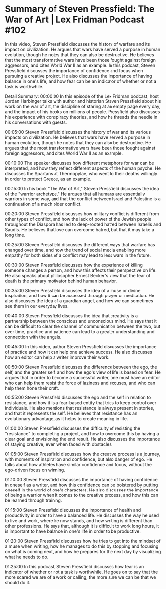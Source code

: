# Summary of Steven Pressfield: The War of Art | Lex Fridman Podcast #102

In this video, Steven Pressfield discusses the history of warfare and its impact on civilization. He argues that wars have served a purpose in human evolution, though he notes that they can also be destructive. He believes that the most transformative wars have been those fought against foreign aggressors, and cites World War II as an example.
In this podcast, Steven Pressfield discusses the importance of confidence and focus when pursuing a creative project. He also discusses the importance of having balance in one's life, and how fear can be an indicator of whether or not a task is worthwhile.

Detail Summary: 
00:00:00
In this episode of the Lex Fridman podcast, host Jordan Harbinger talks with author and historian Steven Pressfield about his work on the war of art, the discipline of staring at an empty page every day, and the impact of his books on millions of people. Pressfield also discusses his experience with conspiracy theories, and how he threads the needle in his conversations with guests.

00:05:00
Steven Pressfield discusses the history of war and its various impacts on civilization. He believes that wars have served a purpose in human evolution, though he notes that they can also be destructive. He argues that the most transformative wars have been those fought against foreign aggressors, and cites World War II as an example.

00:10:00
The speaker discusses how different metaphors for war can be interpreted, and how they reflect different aspects of the human psyche. He discusses the Spartans at Thermopylae, who went to their deaths willingly in order to protect Greece, as an example.

00:15:00
In his book "The War of Art," Steven Pressfield discusses the idea of the "warrior archetype." He argues that all humans are essentially warriors in some way, and that the conflict between Israel and Palestine is a continuation of a much older conflict.

00:20:00
Steven Pressfield discusses how military conflict is different from other types of conflict, and how the lack of power of the Jewish people throughout the Diaspora has led to deep-rooted hatred between Israelis and Saudis. He believes that love can overcome hatred, but that it may take a long time.

00:25:00
Steven Pressfield discusses the different ways that warfare has changed over time, and how the trend of social media enabling more empathy for both sides of a conflict may lead to less wars in the future.

00:30:00
Steven Pressfield discusses how the experience of killing someone changes a person, and how this affects their perspective on life. He also speaks about philosopher Ernest Becker's view that the fear of death is the primary motivator behind human behavior.

00:35:00
Steven Pressfield discusses the idea of a muse or divine inspiration, and how it can be accessed through prayer or meditation. He also discusses the idea of a guardian angel, and how we can sometimes see them in our everyday lives.

00:40:00
Steven Pressfield discusses the idea that creativity is a partnership between the conscious and unconscious mind. He says that it can be difficult to clear the channel of communication between the two, but over time, practice and patience can lead to a greater understanding and connection with the angels.

00:45:00
In this video, author Steven Pressfield discusses the importance of practice and how it can help one achieve success. He also discusses how an editor can help a writer improve their work.

00:50:00
Steven Pressfield discusses the difference between the ego, the self, and the greater self, and how the ego's view of life is based on fear. He argues that in order to become a successful writer, one must have an editor who can help them resist the force of laziness and excuses, and who can help them hone their craft.

00:55:00
Steven Pressfield discusses the ego and the self in relation to resistance, and how it is a fear-based entity that tries to keep control over individuals. He also mentions that resistance is always present in stories, and that it represents the self. He believes that resistance has an evolutionary advantage, as it helps to create meaning in life.

01:00:00
Steven Pressfield discusses the difficulty of resisting the "resistance" to completing a project, and how to overcome this by having a clear goal and envisioning the end result. He also discusses the importance of staying creative, even when faced with obstacles.

01:05:00
Steven Pressfield discusses how the creative process is a journey, with moments of inspiration and confidence, but also danger of ego. He talks about how athletes have similar confidence and focus, without the ego-driven focus on winning.

01:10:00
Steven Pressfield discusses the importance of having confidence in oneself as a writer, and how this confidence can be bolstered by putting oneself in the world of one's characters. He also discusses the importance of being a warrior when it comes to the creative process, and how this can be learned through training.

01:15:00
Steven Pressfield discusses the importance of health and productivity in order to have a balanced life. He discusses the way he used to live and work, where he now stands, and how writing is different than other professions. He says that, although it is difficult to work long hours, it is important to have balance in one's life in order to be productive.

01:20:00
Steven Pressfield discusses how he tries to get into the mindset of a muse when writing, how he manages to do this by stopping and focusing on what is coming next, and how he prepares for the next day by visualizing what he needs to do.

01:25:00
In this podcast, Steven Pressfield discusses how fear is an indicator of whether or not a task is worthwhile. He goes on to say that the more scared we are of a work or calling, the more sure we can be that we should do it.

